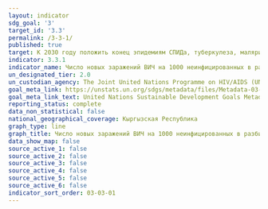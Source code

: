 ```yaml
---
layout: indicator
sdg_goal: '3'
target_id: '3.3'
permalink: /3-3-1/
published: true
target: К 2030 году положить конец эпидемиям СПИДа, туберкулеза, малярии и тропических болезней, которым не уделяется должного внимания, и обеспечить борьбу с гепатитом, заболеваниями, передаваемыми через воду, и другими инфекционными заболеваниями
indicator: 3.3.1
indicator_name: Число новых заражений ВИЧ на 1000 неинфицированных в разбивке по полу, возрасту и принадлежности к основным группам населения
un_designated_tier: 2.0
un_custodian_agency: The Joint United Nations Programme on HIV/AIDS (UNAIDS)
goal_meta_link: https://unstats.un.org/sdgs/metadata/files/Metadata-03-03-01.pdf
goal_meta_link_text: United Nations Sustainable Development Goals Metadata (PDF 372 KB)
reporting_status: complete
data_non_statistical: false
national_geographical_coverage: Кыргызская Республика
graph_type: line
graph_title: Число новых заражений ВИЧ на 1000 неинфицированных в разбивке по полу, возрасту и принадлежности к основным группам населения
data_show_map: false
source_active_1: false
source_active_2: false
source_active_3: false
source_active_4: false
source_active_5: false
source_active_6: false
indicator_sort_order: 03-03-01
---
```

